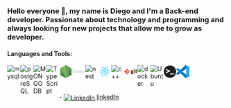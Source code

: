 ### Hello everyone 👋, my name is Diego and I'm a Back-end developer. Passionate about technology and programming and always looking for new projects that allow me to grow as developer.

#### Languages and Tools:

<img align="left" alt="mysql" width="30px" 
src="https://www.freepnglogos.com/uploads/logo-mysql-png/logo-mysql-mysql-logo-png-images-are-download-crazypng-21.png" />
<img align="left" alt="postgreSQL" width="30px" 
src="https://wiki.postgresql.org/images/a/a4/PostgreSQL_logo.3colors.svg" />
<img align="left" alt="MONGODB" width="30px" 
src="https://toppng.com/uploads/preview/9kib-354x415-unnamed-mongodb-logo-sv-11562860723mgempnmrq3.png" />
<img align="left" alt="TypeScript" width="30px" 
src="https://upload.wikimedia.org/wikipedia/commons/4/4c/Typescript_logo_2020.svg" />
<img align="left" alt="NODE" width="30px" src="https://raw.githubusercontent.com/github/explore/80688e429a7d4ef2fca1e82350fe8e3517d3494d/topics/nodejs/nodejs.png" />
<img align="left" alt="EXPRESS" width="30px" src="https://raw.githubusercontent.com/github/explore/80688e429a7d4ef2fca1e82350fe8e3517d3494d/topics/express/express.png" />
<img align="left" alt="nest" width="30px" 
src="https://cdn.icon-icons.com/icons2/2699/PNG/512/nestjs_logo_icon_168087.png" />
<img align="left" alt="React" width="30px" src="https://raw.githubusercontent.com/github/explore/80688e429a7d4ef2fca1e82350fe8e3517d3494d/topics/react/react.png" />
<img align="left" alt="c++" width="30px" src="https://raw.githubusercontent.com/isocpp/logos/master/cpp_logo.png" />
<img align="left" alt="Git" width="30px" src="https://raw.githubusercontent.com/github/explore/80688e429a7d4ef2fca1e82350fe8e3517d3494d/topics/git/git.png" />
<img align="left" alt="docker" width="30px" src="https://cdn.icon-icons.com/icons2/2699/PNG/512/docker_tile_logo_icon_168248.png" />
<img align="left" alt="Ubuntu" width="30px" src="https://icons.iconarchive.com/icons/papirus-team/papirus-apps/32/distributor-logo-ubuntu-icon.png" />
<img align="left" alt="Terminal" width="30px" src="https://raw.githubusercontent.com/github/explore/80688e429a7d4ef2fca1e82350fe8e3517d3494d/topics/terminal/terminal.png" />
<img align="left" alt="Visual Studio Code" width="30px" src="https://raw.githubusercontent.com/github/explore/80688e429a7d4ef2fca1e82350fe8e3517d3494d/topics/visual-studio-code/visual-studio-code.png" /><br /> <br />

<br/>
- <a  href="https://www.linkedin.com/in/diego-cerratos/"><img align="center" alt="LinkedIn" width="22px" src="https://cdn.jsdelivr.net/npm/simple-icons@v3/icons/linkedin.svg" /> linkedIn</a>






